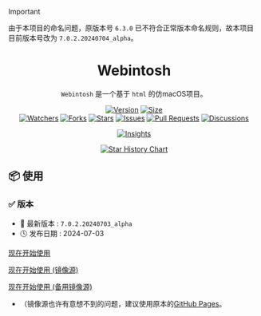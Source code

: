 > [!IMPORTANT]  
> 由于本项目的命名问题，原版本号 `6.3.0` 已不符合正常版本命名规则，故本项目目前版本号改为 `7.0.2.20240704_alpha`。

<h1 align="center">Webintosh</h1>

<p align="center">
<code>Webintosh</code> 是一个基于 <code>html</code> 的仿macOS项目。
<br/>
</p>

<p align="center">
<a href="https://github.com/CodeCrafter-TL/x-html/releases"><img alt="Version" src="https://img.shields.io/github/v/release/CodeCrafter-TL/x-html?include_prereleases&logo=github&label=Version" title="Latest Version" /></a>
<a href="https://github.com/CodeCrafter-TL/x-html"><img alt="Size" src="https://img.shields.io/github/languages/code-size/CodeCrafter-TL/x-html?label=Size&logo=github" title="Code Size"/></a>
<br/>
<a href="https://github.com/CodeCrafter-TL/x-html/watchers"><img alt="Watchers" src="https://img.shields.io/github/watchers/CodeCrafter-TL/x-html?label=Watchers&logo=github&style=flat" title="Watchers" /></a>
<a href="https://github.com/CodeCrafter-TL/x-html/forks"><img alt="Forks" src="https://img.shields.io/github/forks/CodeCrafter-TL/x-html?label=Forks&logo=github&style=flat" title="Forks" /></a>
<a href="https://github.com/CodeCrafter-TL/x-html/stargazers"><img alt="Stars" src="https://img.shields.io/github/stars/CodeCrafter-TL/x-html?label=Stars&color=gold&logo=github&style=flat" title="Stars" /></a>
<a href="https://github.com/CodeCrafter-TL/x-html/issues"><img alt="Issues" src="https://img.shields.io/github/issues/CodeCrafter-TL/x-html?label=Issues&logo=github" title="Issues" /></a>
<a href="https://github.com/CodeCrafter-TL/x-html/pulls"><img alt="Pull Requests" src="https://img.shields.io/github/issues-pr/CodeCrafter-TL/x-html?label=Pull%20Requests&logo=github" title="Pull Requests" /></a>
<a href="https://github.com/CodeCrafter-TL/x-html/discussions"><img alt="Discussions" src="https://img.shields.io/github/discussions/CodeCrafter-TL/x-html?label=Discussions&logo=github" title="Discussions" /></a>
</p>

<p align="center">
<a href="https://github.com/CodeCrafter-TL/x-html/pulse"><img alt="Insights" src="https://repobeats.axiom.co/api/embed/8e58e35d5a43799119e46482ce6f7f09b3f76373.svg" /></a>
</p>

<p align="center">
    <a href="https://star-history.com/#CodeCrafter-TL/x-html&Date">
        <picture>
            <source media="(prefers-color-scheme: dark)" srcset="https://api.star-history.com/svg?repos=CodeCrafter-TL/x-html&type=Date&theme=dark" />
            <source media="(prefers-color-scheme: light)" srcset="https://api.star-history.com/svg?repos=CodeCrafter-TL/x-html&type=Date" />
            <img alt="Star History Chart" src="https://api.star-history.com/svg?repos=CodeCrafter-TL/x-html&type=Date" />
        </picture>
    </a>
</p>

📦 使用
----------------------

### ✅ 版本

* 🔖 最新版本 : `7.0.2.20240703_alpha`
* 🕓 发布日期 : 2024-07-03

[现在开始使用](https://codecrafter-tl.github.io/x-html)

[现在开始使用 (镜像源)](https://os.ccstudio.top)

[现在开始使用 (备用镜像源)](https://mac.ccstudio.top:3333)
* （镜像源也许有意想不到的问题，建议使用原本的[GitHub Pages](https://codecrafter-tl.github.io/x-html)。
